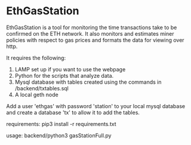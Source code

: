# EthGasStation

EthGasStation is a tool for monitoring the time transactions take to be confirmed on the ETH network.  It also monitors
and estimates miner policies with respect to gas prices and formats the data for viewing over http.

It requires the following:
  1) LAMP set up if you want to use the webpage
  2) Python for the scripts that analyze data.
  3) Mysql database with tables created using the commands in /backend/txtables.sql 
  4) A local geth node 

Add a user 'ethgas' with password 'station' to your local mysql database and create a database 'tx' to allow it to add the tables. 

requirements: pip3 install -r requirements.txt

usage: backend/python3 gasStationFull.py

 
